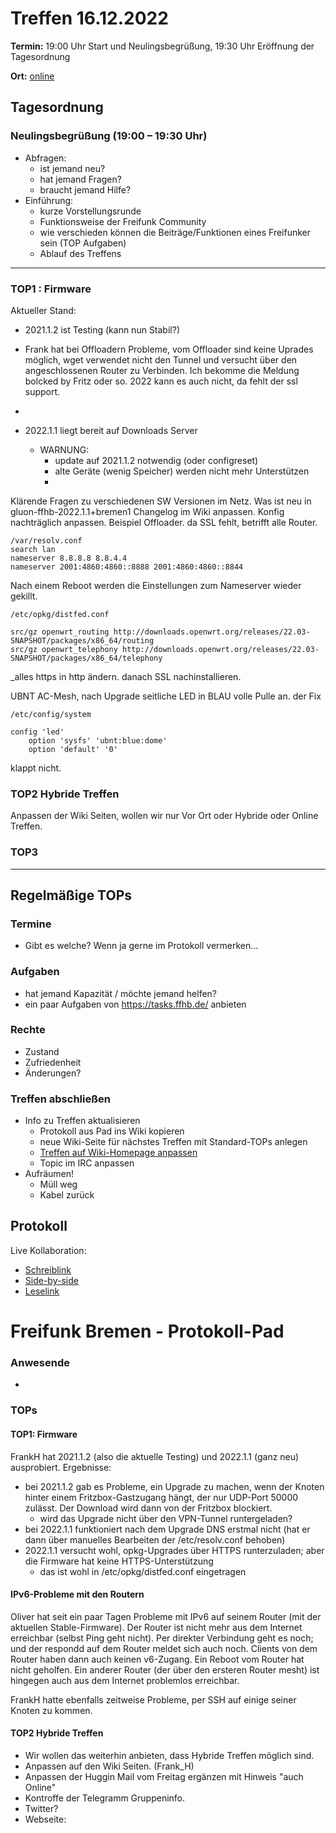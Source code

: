 # Treffen 16.12.2022

**Termin:** 19:00 Uhr Start und Neulingsbegrüßung, 19:30 Uhr Eröffnung der Tagesordnung

**Ort:** [online](https://bremen.freifunk.net/to/videokonf)

## Tagesordnung
### Neulingsbegrüßung (19:00 – 19:30 Uhr)

- Abfragen:
    - ist jemand neu?
    - hat jemand Fragen?
    - braucht jemand Hilfe?
- Einführung:
    - kurze Vorstellungsrunde
    - Funktionsweise der Freifunk Community
    - wie verschieden können die Beiträge/Funktionen eines Freifunker sein (TOP Aufgaben)
    - Ablauf des Treffens

---
### TOP1 : Firmware
Aktueller Stand:
- 2021.1.2 ist Testing (kann nun Stabil?)
-  Frank hat bei Offloadern Probleme, vom Offloader sind keine Uprades möglich, wget verwendet nicht den Tunnel und versucht über den angeschlossenen Router zu Verbinden. Ich bekomme die Meldung bolcked by Fritz oder so. 2022 kann es auch nicht, da fehlt der ssl support.
-  

- 2022.1.1 liegt bereit auf Downloads Server
  - WARNUNG:
    - update auf 2021.1.2 notwendig (oder configreset)
    - alte Geräte (wenig Speicher) werden nicht mehr Unterstützen
    - 
Klärende Fragen zu verschiedenen SW Versionen im Netz.
Was ist neu in gluon-ffhb-2022.1.1+bremen1 Changelog im Wiki anpassen.
Konfig nachträglich anpassen. Beispiel Offloader. da SSL fehlt, betrifft alle Router.
~~~
/var/resolv.conf
search lan
nameserver 8.8.8.8 8.8.4.4
nameserver 2001:4860:4860::8888 2001:4860:4860::8844
~~~

Nach einem Reboot werden die Einstellungen zum Nameserver wieder gekillt.
~~~
/etc/opkg/distfed.conf

src/gz openwrt_routing http://downloads.openwrt.org/releases/22.03-SNAPSHOT/packages/x86_64/routing
src/gz openwrt_telephony http://downloads.openwrt.org/releases/22.03-SNAPSHOT/packages/x86_64/telephony
~~~

_alles https in http ändern.
danach SSL nachinstallieren.

UBNT AC-Mesh, nach Upgrade seitliche LED in BLAU volle Pulle an.
der Fix 
~~~
/etc/config/system

config 'led'
	option 'sysfs' 'ubnt:blue:dome'
	option 'default' '0'
~~~

klappt nicht.



### TOP2 Hybride Treffen
Anpassen der Wiki Seiten, wollen wir nur Vor Ort oder Hybride oder Online Treffen.


### TOP3


---
## Regelmäßige TOPs

### Termine

- Gibt es welche? Wenn ja gerne im Protokoll vermerken...

### Aufgaben

- hat jemand Kapazität / möchte jemand helfen?
- ein paar Aufgaben von https://tasks.ffhb.de/ anbieten

### Rechte

- Zustand
- Zufriedenheit
- Änderungen?

### Treffen abschließen

- Info zu Treffen aktualisieren
  - Protokoll aus Pad ins Wiki kopieren
  - neue Wiki-Seite für nächstes Treffen mit Standard-TOPs anlegen
  - [Treffen auf Wiki-Homepage anpassen](https://wiki.bremen.freifunk.net/Home)
  - Topic im IRC anpassen
- Aufräumen!
  - Müll weg
  - Kabel zurück

## Protokoll

Live Kollaboration:

* [Schreiblink](https://hackmd.io/AwDgnA7ATArKC0BGGBjAzPALAUzSeARgYgGzxQAmEFFwiKBEKAhkA===?edit)
* [Side-by-side](https://hackmd.io/AwDgnA7ATArKC0BGGBjAzPALAUzSeARgYgGzxQAmEFFwiKBEKAhkA===?both)
* [Leselink](https://hackmd.io/AwDgnA7ATArKC0BGGBjAzPALAUzSeARgYgGzxQAmEFFwiKBEKAhkA===?view)

# Freifunk Bremen - Protokoll-Pad
<!--
## Protokoll-Anleitung
- erst ab "### Anwesende" kopieren und ins Wiki übertragen!
Unten anfügen und bestehendes "### Anwesende" überschreiben  
- Termine bitte nicht ins Protokoll, sondern darüber in der Tagesordnung vermerken, sonst ist es doppelt
-->



### Anwesende
- 


### TOPs

#### TOP1: Firmware

FrankH hat 2021.1.2 (also die aktuelle Testing) und 2022.1.1 (ganz neu) ausprobiert. Ergebnisse:
- bei 2021.1.2 gab es Probleme, ein Upgrade zu machen, wenn der Knoten hinter einem Fritzbox-Gastzugang hängt, der nur UDP-Port 50000 zulässt. Der Download wird dann von der Fritzbox blockiert.
    - wird das Upgrade nicht über den VPN-Tunnel runtergeladen?
- bei 2022.1.1 funktioniert nach dem Upgrade DNS erstmal nicht (hat er dann über manuelles Bearbeiten der /etc/resolv.conf behoben)
- 2022.1.1 versucht wohl, opkg-Upgrades über HTTPS runterzuladen; aber die Firmware hat keine HTTPS-Unterstützung
    - das ist wohl in /etc/opkg/distfed.conf eingetragen


#### IPv6-Probleme mit den Routern
Oliver hat seit ein paar Tagen Probleme mit IPv6 auf seinem Router (mit der aktuellen Stable-Firmware).
Der Router ist nicht mehr aus dem Internet erreichbar (selbst Ping geht nicht). Per direkter Verbindung geht es noch; und der respondd auf dem Router meldet sich auch noch.
Clients von dem Router haben dann auch keinen v6-Zugang.
Ein Reboot vom Router hat nicht geholfen.
Ein anderer Router (der über den ersteren Router mesht) ist hingegen auch aus dem Internet problemlos erreichbar.

FrankH hatte ebenfalls zeitweise Probleme, per SSH auf einige seiner Knoten zu kommen.


#### TOP2 Hybride Treffen

- Wir wollen das weiterhin anbieten, dass Hybride Treffen möglich sind.
- Anpassen auf den Wiki Seiten. (Frank_H)
- Anpassen der Huggin Mail vom Freitag ergänzen mit Hinweis "auch Online"
- Kontroffe der Telegramm Gruppeninfo.
- Twitter?
- Webseite: 